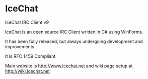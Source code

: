 IceChat
=======

IceChat IRC Client v9

IceChat is an open source IRC Client written in C# using WinForms.

It has been fully released, but always undergoing development and improvements.

It is RFC 1459 Compliant.

Main website is http://www.icechat.net and wiki page setup at http://wiki.icechat.net 
